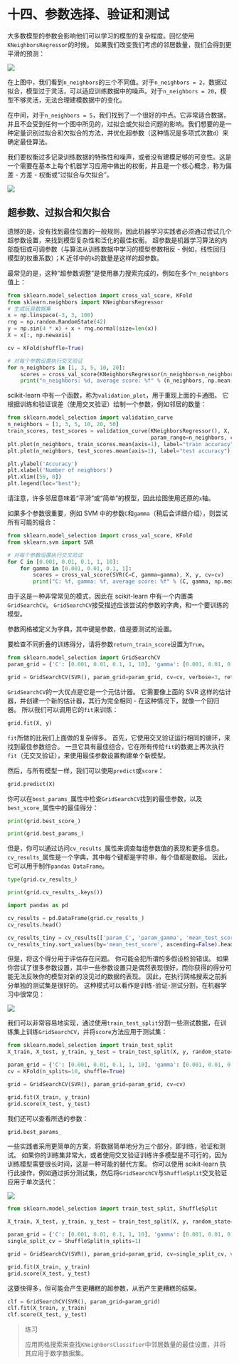 # 十四、参数选择、验证和测试

大多数模型的参数会影响他们可以学习的模型的复杂程度。回忆使用`KNeighborsRegressor`的时候。 如果我们改变我们考虑的邻居数量，我们会得到更平滑的预测：

![](img/plot_kneigbors_regularization.png)

在上图中，我们看到`n_neighbors`的三个不同值。对于`n_neighbors = 2`，数据过拟合，模型过于灵活，可以适应训练数据中的噪声。对于`n_neighbors = 20`，模型不够灵活，无法合理建模数据中的变化。

在中间，对于`n_neighbors = 5`，我们找到了一个很好的中点。它非常适合数据，并且不会受到任何一个图中所见的，过拟合或欠拟合问题的影响。我们想要的是一种定量识别过拟合和欠拟合的方法，并优化超参数（这种情况是多项式次数`d`）来确定最佳算法。

我们要权衡过多记录训练数据的特殊性和噪声，或者没有建模足够的可变性。这是一个需要在基本上每个机器学习应用中做出的权衡，并且是一个核心概念，称为偏差 - 方差 - 权衡或“过拟合与欠拟合”。

![](img/overfitting_underfitting_cartoon.svg)

## 超参数、过拟合和欠拟合

遗憾的是，没有找到最佳位置的一般规则，因此机器学习实践者必须通过尝试几个超参数设置，来找到模型复杂性和泛化的最佳权衡。 超参数是机器学习算法的内部旋钮或可调参数（与算法从训练数据中学习的模型参数相反 - 例如，线性回归模型的权重系数）；K 近邻中的`k`的数量是这样的超参数。

最常见的是，这种“超参数调整”是使用暴力搜索完成的，例如在多个`n_neighbors`值上：

```py
from sklearn.model_selection import cross_val_score, KFold
from sklearn.neighbors import KNeighborsRegressor
# 生成玩具数据集
x = np.linspace(-3, 3, 100)
rng = np.random.RandomState(42)
y = np.sin(4 * x) + x + rng.normal(size=len(x))
X = x[:, np.newaxis]

cv = KFold(shuffle=True)

# 对每个参数设置执行交叉验证
for n_neighbors in [1, 3, 5, 10, 20]:
    scores = cross_val_score(KNeighborsRegressor(n_neighbors=n_neighbors), X, y, cv=cv)
    print("n_neighbors: %d, average score: %f" % (n_neighbors, np.mean(scores)))
```

scikit-learn 中有一个函数，称为`validation_plot`，用于重现上面的卡通图。 它根据训练和验证误差（使用交叉验证）绘制一个参数，例如邻居的数量：

```py
from sklearn.model_selection import validation_curve
n_neighbors = [1, 3, 5, 10, 20, 50]
train_scores, test_scores = validation_curve(KNeighborsRegressor(), X, y, param_name="n_neighbors",
                                             param_range=n_neighbors, cv=cv)
plt.plot(n_neighbors, train_scores.mean(axis=1), label="train accuracy")
plt.plot(n_neighbors, test_scores.mean(axis=1), label="test accuracy")

plt.ylabel('Accuracy')
plt.xlabel('Number of neighbors')
plt.xlim([50, 0])
plt.legend(loc="best");
```

请注意，许多邻居意味着“平滑”或“简单”的模型，因此绘图使用还原的`x`轴。

如果多个参数很重要，例如 SVM 中的参数`C`和`gamma`（稍后会详细介绍），则尝试所有可能的组合：

```py
from sklearn.model_selection import cross_val_score, KFold
from sklearn.svm import SVR

# 对每个参数设置执行交叉验证
for C in [0.001, 0.01, 0.1, 1, 10]:
    for gamma in [0.001, 0.01, 0.1, 1]:
        scores = cross_val_score(SVR(C=C, gamma=gamma), X, y, cv=cv)
        print("C: %f, gamma: %f, average score: %f" % (C, gamma, np.mean(scores)))
```

由于这是一种非常常见的模式，因此在 scikit-learn 中有一个内置类`GridSearchCV`。 `GridSearchCV`接受描述应该尝试的参数的字典，和一个要训练的模型。

参数网格被定义为字典，其中键是参数，值是要测试的设置。

要检查不同折叠的训练得分，请将参数`return_train_score`设置为`True`。

```py
from sklearn.model_selection import GridSearchCV
param_grid = {'C': [0.001, 0.01, 0.1, 1, 10], 'gamma': [0.001, 0.01, 0.1, 1]}

grid = GridSearchCV(SVR(), param_grid=param_grid, cv=cv, verbose=3, return_train_score=True)
```

`GridSearchCV`的一大优点是它是一个元估计器。 它需要像上面的 SVR 这样的估计器，并创建一个新的估计器，其行为完全相同 - 在这种情况下，就像一个回归器。 所以我们可以调用它的`fit`来训练：

```py
grid.fit(X, y)
```

`fit`所做的比我们上面做的复杂得多。 首先，它使用交叉验证运行相同的循环，来找到最佳参数组合。 一旦它具有最佳组合，它在所有传给`fit`的数据上再次执行`fit`（无交叉验证），来使用最佳参数设置构建单个新模型。

然后，与所有模型一样，我们可以使用`predict`或`score`：

```py
grid.predict(X)
```

你可以在`best_params_`属性中检查`GridSearchCV`找到的最佳参数，以及`best_score_`属性中的最佳得分：

```py
print(grid.best_score_)

print(grid.best_params_)
```

但是，你可以通过访问`cv_results_`属性来调查每组参数值的表现和更多信息。 `cv_results_`属性是一个字典，其中每个键都是字符串，每个值都是数组。 因此，它可以用于制作`pandas DataFrame`。

```py
type(grid.cv_results_)

print(grid.cv_results_.keys())

import pandas as pd

cv_results = pd.DataFrame(grid.cv_results_)
cv_results.head()

cv_results_tiny = cv_results[['param_C', 'param_gamma', 'mean_test_score']]
cv_results_tiny.sort_values(by='mean_test_score', ascending=False).head()
```

但是，将这个得分用于评估存在问题。 你可能会犯所谓的多假设检验错误。 如果你尝试了很多参数设置，其中一些参数设置只是偶然表现很好，而你获得的得分可能无法反映你的模型对新的没见过的数据的表现。 因此，在执行网格搜索之前拆分单独的测试集是很好的。 这种模式可以看作是训练-验证-测试分割，在机器学习中很常见：

![](img/grid_search_cross_validation.svg)

我们可以非常容易地实现，通过使用`train_test_split`分割一些测试数据，在训练集上训练`GridSearchCV`，并将`score`方法应用于测试集：

```py
from sklearn.model_selection import train_test_split
X_train, X_test, y_train, y_test = train_test_split(X, y, random_state=1)

param_grid = {'C': [0.001, 0.01, 0.1, 1, 10], 'gamma': [0.001, 0.01, 0.1, 1]}
cv = KFold(n_splits=10, shuffle=True)

grid = GridSearchCV(SVR(), param_grid=param_grid, cv=cv)

grid.fit(X_train, y_train)
grid.score(X_test, y_test)
```

我们还可以查看所选的参数：

```py
grid.best_params_
```

一些实践者采用更简单的方案，将数据简单地分为三个部分，即训练，验证和测试。 如果你的训练集非常大，或者使用交叉验证训练许多模型是不可行的，因为训练模型需要很长时间，这是一种可能的替代方案。 你可以使用 scikit-learn 执行此操作，例如通过拆分测试集，然后将`GridSearchCV`与`ShuffleSplit`交叉验证应用于单次迭代：

![](img/train_validation_test2.svg)

```py
from sklearn.model_selection import train_test_split, ShuffleSplit

X_train, X_test, y_train, y_test = train_test_split(X, y, random_state=1)

param_grid = {'C': [0.001, 0.01, 0.1, 1, 10], 'gamma': [0.001, 0.01, 0.1, 1]}
single_split_cv = ShuffleSplit(n_splits=1)

grid = GridSearchCV(SVR(), param_grid=param_grid, cv=single_split_cv, verbose=3)

grid.fit(X_train, y_train)
grid.score(X_test, y_test)
```

这要快得多，但可能会产生更糟糕的超参数，从而产生更糟糕的结果。

```py
clf = GridSearchCV(SVR(), param_grid=param_grid)
clf.fit(X_train, y_train)
clf.score(X_test, y_test)
```

> 练习
> 
> 应用网格搜索来查找`KNeighborsClassifier`中邻居数量的最佳设置，并将其应用于数字数据集。
